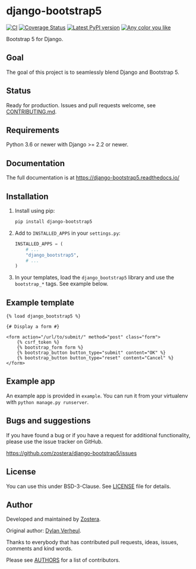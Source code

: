 # django-bootstrap5

[![CI](https://github.com/zostera/django-bootstrap5/workflows/CI/badge.svg?branch=main)](https://github.com/zostera/django-bootstrap5/actions?workflow=CI)
[![Coverage Status](https://coveralls.io/repos/github/zostera/django-bootstrap5/badge.svg?branch=main)](https://coveralls.io/github/zostera/django-bootstrap5?branch=main)
[![Latest PyPI version](https://img.shields.io/pypi/v/django-bootstrap5.svg)](https://pypi.python.org/pypi/django-bootstrap5)
[![Any color you like](https://img.shields.io/badge/code%20style-black-000000.svg)](https://github.com/ambv/black)

Bootstrap 5 for Django.

## Goal

The goal of this project is to seamlessly blend Django and Bootstrap 5.

## Status

Ready for production. Issues and pull requests welcome, see [CONTRIBUTING.md](CONTRIBUTING.md).

## Requirements

Python 3.6 or newer with Django >= 2.2 or newer.

## Documentation

The full documentation is at https://django-bootstrap5.readthedocs.io/

## Installation

1. Install using pip:

    ```bash
    pip install django-bootstrap5
    ```
    
2. Add to `INSTALLED_APPS` in your `settings.py`:

   ```python
   INSTALLED_APPS = (
       # ...
       "django_bootstrap5",
       # ...
   )
   ```

3. In your templates, load the `django_bootstrap5` library and use the `bootstrap_*` tags. See example below.

## Example template

```jinja2
{% load django_bootstrap5 %}

{# Display a form #}

<form action="/url/to/submit/" method="post" class="form">
    {% csrf_token %}
    {% bootstrap_form form %}
    {% bootstrap_button button_type="submit" content="OK" %}
    {% bootstrap_button button_type="reset" content="Cancel" %}
</form>
```

## Example app

An example app is provided in `example`. You can run it from your virtualenv with `python manage.py runserver`.


## Bugs and suggestions

If you have found a bug or if you have a request for additional functionality, please use the issue tracker on GitHub.

https://github.com/zostera/django-bootstrap5/issues


## License

You can use this under BSD-3-Clause. See [LICENSE](LICENSE) file for details.


## Author

Developed and maintained by [Zostera](https://zostera.nl).

Original author: [Dylan Verheul](https://github.com/dyve).

Thanks to everybody that has contributed pull requests, ideas, issues, comments and kind words.

Please see [AUTHORS](AUTHORS) for a list of contributors.
